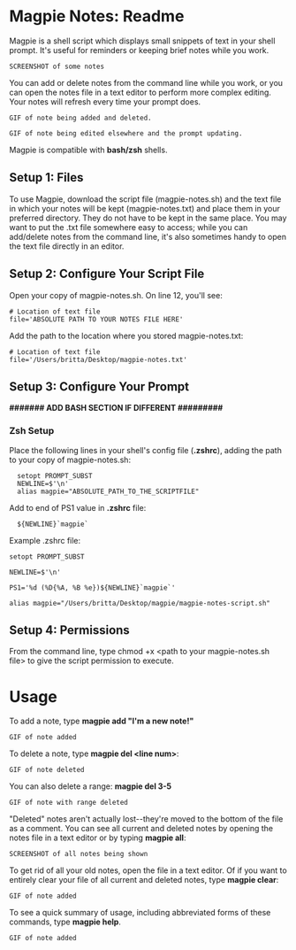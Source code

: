 # Magpie Notes: Readme

Magpie is a shell script which displays small snippets of text in your shell prompt. It's useful for reminders or keeping brief notes while you work.
~~~
SCREENSHOT of some notes
~~~
You can add or delete notes from the command line while you work, or you can open the notes file in a text editor to perform more complex editing. Your notes will refresh every time your prompt does.
~~~
GIF of note being added and deleted. 
~~~
~~~
GIF of note being edited elsewhere and the prompt updating. 
~~~

Magpie is compatible with **bash/zsh** shells.

## Setup 1: Files

To use Magpie, download the script file (magpie-notes.sh) and the text file in which your notes will be kept (magpie-notes.txt) and place them in your preferred directory. They do not have to be kept in the same place. You may want to put the .txt file somewhere easy to access; while you can add/delete notes from the command line, it's also sometimes handy to open the text file directly in an editor.

## Setup 2: Configure Your Script File

Open your copy of magpie-notes.sh. On line 12, you'll see: 
```
# Location of text file
file='ABSOLUTE PATH TO YOUR NOTES FILE HERE'
```
Add the path to the location where you stored magpie-notes.txt: 
```
# Location of text file
file='/Users/britta/Desktop/magpie-notes.txt'
```

## Setup 3: Configure Your Prompt

**####### ADD BASH SECTION IF DIFFERENT #########**

### Zsh Setup

Place the following lines in your shell's config file (**.zshrc**), adding the path to your copy of magpie-notes.sh:
```
  setopt PROMPT_SUBST
  NEWLINE=$'\n'
  alias magpie="ABSOLUTE_PATH_TO_THE_SCRIPTFILE"
```
Add to end of PS1 value in **.zshrc** file: 
```
  ${NEWLINE}`magpie`
```

Example .zshrc file: 
```
setopt PROMPT_SUBST

NEWLINE=$'\n'

PS1='%d (%D{%A, %B %e})${NEWLINE}`magpie`'

alias magpie="/Users/britta/Desktop/magpie/magpie-notes-script.sh"
```
## Setup 4: Permissions

From the command line, type chmod +x \<path to your magpie-notes.sh file> to give the script permission to execute. 

# Usage

To add a note, type **magpie add "I'm a new note!"**
```
GIF of note added
```
To delete a note, type **magpie del \<line num>**:
```
GIF of note deleted
```
You can also delete a range: **magpie del 3-5**
```
GIF of note with range deleted
```
"Deleted" notes aren't actually lost--they're moved to the bottom of the file as a comment. You can see all current and deleted notes by opening the notes file in a text editor or by typing **magpie all**: 
```
SCREENSHOT of all notes being shown
```
To get rid of all your old notes, open the file in a text editor. Of if you want to entirely clear your file of all current and deleted notes, type **magpie clear**: 
```
GIF of note added
```
To see a quick summary of usage, including abbreviated forms of these commands, type **magpie help**. 
```
GIF of note added
```

